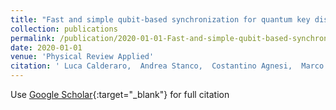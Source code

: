 ```yaml
---
title: "Fast and simple qubit-based synchronization for quantum key distribution"
collection: publications
permalink: /publication/2020-01-01-Fast-and-simple-qubit-based-synchronization-for-quantum-key-distribution
date: 2020-01-01
venue: 'Physical Review Applied'
citation: ' Luca Calderaro,  Andrea Stanco,  Costantino Agnesi,  Marco Avesani,  Daniele Dequal,  Paolo Villoresi,  Giuseppe Vallone, &quot;Fast and simple qubit-based synchronization for quantum key distribution.&quot; Physical Review Applied, 2020.'
---
```

Use [Google Scholar](https://scholar.google.com/scholar?q=Fast+and+simple+qubit+based+synchronization+for+quantum+key+distribution){:target="_blank"} for full citation